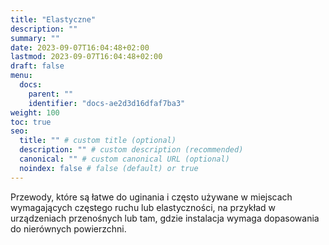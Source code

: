 ```yaml
---
title: "Elastyczne"
description: ""
summary: ""
date: 2023-09-07T16:04:48+02:00
lastmod: 2023-09-07T16:04:48+02:00
draft: false
menu:
  docs:
    parent: ""
    identifier: "docs-ae2d3d16dfaf7ba3"
weight: 100
toc: true
seo:
  title: "" # custom title (optional)
  description: "" # custom description (recommended)
  canonical: "" # custom canonical URL (optional)
  noindex: false # false (default) or true
---
```


Przewody, które są łatwe do uginania i często używane w miejscach wymagających częstego ruchu lub elastyczności, na przykład w urządzeniach przenośnych lub tam, gdzie instalacja wymaga dopasowania do nierównych powierzchni.
